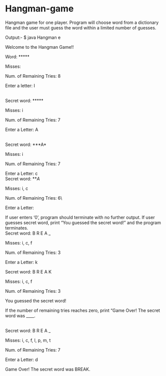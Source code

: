 # Hangman-game
Hangman game for one player. Program will choose word from a dictionary file and the user must guess the word within a limited number of guesses.

Output:-
$ java Hangman e

Welcome to the Hangman Game!!

Word: *****

Misses:

Num. of Remaining Tries: 8

Enter a letter: I

<br/>
Secret word: *****

Misses: i

Num. of Remaining Tries: 7

Enter a Letter: A

<br/>
Secret word: ***A*

Misses: i

Num. of Remaining Tries: 7

Enter a Letter: c
<br/>
Secret word: ***A*

Misses: i, c

Num. of Remaining Tries: 6\

Enter a Letter:
<br/>

If user enters ‘0’, program should terminate with no further output. If user guesses secret word, print “You guessed the secret word!” and the program terminates.
<br/>
Secret word: B R E A _

Misses: i, c, f

Num. of Remaining Tries: 3

Enter a Letter: k
<br/>

Secret word: B R E A K

Misses: i, c, f

Num. of Remaining Tries: 3

You guessed the secret word!
<br/>

If the number of remaining tries reaches zero, print “Game Over! The secret word was ____.

<br/>
Secret word: B R E A _

Misses: i, c, f, l, p, m, t

Num. of Remaining Tries: 7

Enter a Letter: d

Game Over! The secret word was BREAK.
